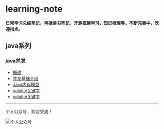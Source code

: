 # learning-note
**日常学习总结笔记，包括读书笔记，开源框架学习，知识梳理等。不断完善中，欢迎指点。**

## java系列
### java并发

+ [概述](https://github.com/alanzhang211/learning-note/blob/master/java-note/j.u.c/%E6%A6%82%E8%A7%88.md)
+ [并发基础介绍](https://github.com/alanzhang211/learning-note/blob/master/java-note/j.u.c/%E5%B9%B6%E5%8F%91%E5%9F%BA%E7%A1%80%E4%BB%8B%E7%BB%8D.md)
+ [Java内存模型](https://github.com/alanzhang211/learning-note/blob/master/java-note/j.u.c/Java%E5%86%85%E5%AD%98%E6%A8%A1%E5%9E%8B.md)
+ [volatile关键字](https://github.com/alanzhang211/learning-note/blob/master/java-note/j.u.c/volatile%E5%85%B3%E9%94%AE%E5%AD%97.md)
+ [volatile关键字](https://github.com/alanzhang211/learning-note/blob/master/java-note/j.u.c/synchronized.md)

---
个人公众号，欢迎交流！

![个人公众号](http://of7369y0i.bkt.clouddn.com/qrcode_for_gh_381787324660_430.jpg)
